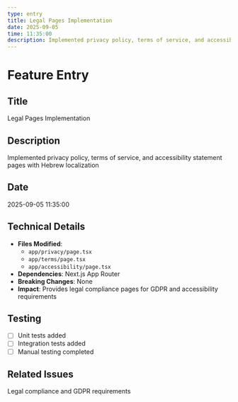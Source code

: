 ```yaml
---
type: entry
title: Legal Pages Implementation
date: 2025-09-05
time: 11:35:00
description: Implemented privacy policy, terms of service, and accessibility statement pages with Hebrew localization
---
```


# Feature Entry

## Title
Legal Pages Implementation

## Description
Implemented privacy policy, terms of service, and accessibility statement pages with Hebrew localization

## Date
2025-09-05 11:35:00

## Technical Details
- **Files Modified**: 
  - `app/privacy/page.tsx`
  - `app/terms/page.tsx`
  - `app/accessibility/page.tsx`
- **Dependencies**: Next.js App Router
- **Breaking Changes**: None
- **Impact**: Provides legal compliance pages for GDPR and accessibility requirements

## Testing
- [ ] Unit tests added
- [ ] Integration tests added
- [ ] Manual testing completed

## Related Issues
Legal compliance and GDPR requirements
